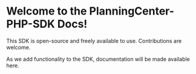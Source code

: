 # Welcome to the PlanningCenter-PHP-SDK Docs!
This SDK is open-source and freely available to use. Contributions are welcome.

As we add functionality to the SDK, documentation will be made available here.
